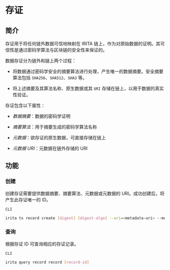 <!--
order: 4
-->

# 存证

## 简介

存证用于将任何链外数据可信地映射在 IRITA 链上，作为对原始数据的证明。其可信性是通过密码学算法与区块链的安全性来保证的。

数据存证分为链外和链上两个过程：

- 将数据通过密码学安全的摘要算法进行处理，产生唯一的数据摘要。安全摘要算法包括 `SHA256`、`SHA512`、`SHA3` 等。

- 将上述摘要及其算法名称、原生数据或其 `URI` 存储在链上，以用于数据的真实性验证。

存证包含以下属性：

- _数据摘要_：数据的密码学证明

- _摘要算法_：用于摘要生成的密码学算法名称

- _元数据_：欲存证的原生数据，可直接存储在链上

- _元数据 URI_：元数据在链外存储的 URI

## 功能

### 创建

创建存证需要提供数据摘要、摘要算法、元数据或元数据的 URI。成功创建后，将产生此存证唯一的 ID。

`CLI`

```bash
irita tx record create [digest] [digest-algo] --uri=<metadata-uri> --meta=<metadata>
```

### 查询

根据存证 ID 可查询相应的存证记录。

`CLI`

```bash
irita query record record [record-id]
```
